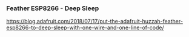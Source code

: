 ### Feather ESP8266 - Deep Sleep
https://blog.adafruit.com/2018/07/17/put-the-adafruit-huzzah-feather-esp8266-to-deep-sleep-with-one-wire-and-one-line-of-code/
